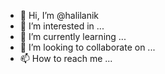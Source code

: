 - 👋 Hi, I’m @halilanik
- 👀 I’m interested in ...
- 🌱 I’m currently learning ...
- 💞️ I’m looking to collaborate on ...
- 📫 How to reach me ...

<!---
github hesabı açtım ama nasıl kulancagımı bilmiyorum...
--->
<!---
halilanik/halilanik is a ✨ special ✨ repository because its `README.md` (this file) appears on your GitHub profile.
You can click the Preview link to take a look at your changes.
--->
